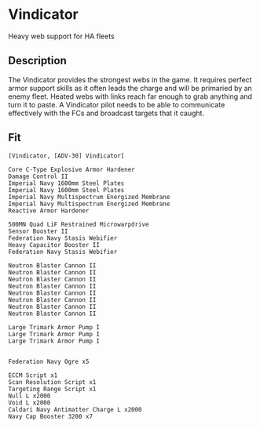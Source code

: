 # Vindicator

Heavy web support for HA fleets

## Description

The Vindicator provides the strongest webs in the game. It requires perfect
armor support skills as it often leads the charge and will be primaried by
an enemy fleet. Heated webs with links reach far enough to grab anything
and turn it to paste. A Vindicator pilot needs to be able to communicate
effectively with the FCs and broadcast targets that it caught.


## Fit
 
```
[Vindicator, [ADV-30] Vindicator]

Core C-Type Explosive Armor Hardener
Damage Control II
Imperial Navy 1600mm Steel Plates
Imperial Navy 1600mm Steel Plates
Imperial Navy Multispectrum Energized Membrane
Imperial Navy Multispectrum Energized Membrane
Reactive Armor Hardener

500MN Quad LiF Restrained Microwarpdrive
Sensor Booster II
Federation Navy Stasis Webifier
Heavy Capacitor Booster II
Federation Navy Stasis Webifier

Neutron Blaster Cannon II
Neutron Blaster Cannon II
Neutron Blaster Cannon II
Neutron Blaster Cannon II
Neutron Blaster Cannon II
Neutron Blaster Cannon II
Neutron Blaster Cannon II
Neutron Blaster Cannon II

Large Trimark Armor Pump I
Large Trimark Armor Pump I
Large Trimark Armor Pump I


Federation Navy Ogre x5

ECCM Script x1
Scan Resolution Script x1
Targeting Range Script x1
Null L x2000
Void L x2000
Caldari Navy Antimatter Charge L x2000
Navy Cap Booster 3200 x7
```